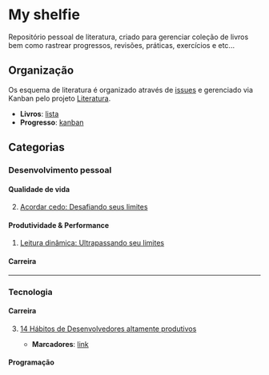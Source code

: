 # My shelfie

Repositório pessoal de literatura, criado para gerenciar coleção de livros bem como rastrear progressos, revisões, práticas, exercícios e etc...

## Organização

Os esquema de literatura é organizado através de [issues](https://github.com/chen-zhenn/my-shelfie/issues) e gerenciado via Kanban pelo projeto [Literatura](https://github.com/users/chen-zhenn/projects/5).

* __Livros__: [lista](https://github.com/chen-zhenn/my-shelfie/issues)
* __Progresso__: [kanban](https://github.com/users/chen-zhenn/projects/5)
## Categorias

### Desenvolvimento pessoal

#### Qualidade de vida

2. [Acordar cedo: Desafiando seus limites](https://github.com/chen-zhenn/my-shelfie/issues/2)

#### Produtividade & Performance

1. [Leitura dinâmica: Ultrapassando seu limites](https://github.com/chen-zhenn/my-shelfie/issues/1)

#### Carreira

---

### Tecnologia

#### Carreira

3. [14 Hábitos de Desenvolvedores altamente produtivos](https://github.com/chen-zhenn/my-shelfie/issues/3)

    * __Marcadores__: [link]() 

#### Programação



  
